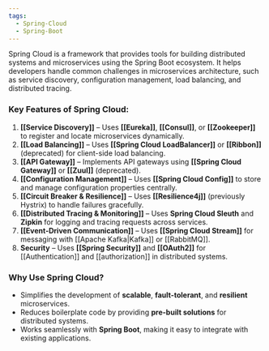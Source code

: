 ```yaml
---
tags:
  - Spring-Cloud
  - Spring-Boot
---
```

Spring Cloud is a framework that provides tools for building distributed systems and microservices using the Spring Boot ecosystem. It helps developers handle common challenges in microservices architecture, such as service discovery, configuration management, load balancing, and distributed tracing.
### **Key Features of Spring Cloud:**

1. **[[Service Discovery]]** – Uses **[[Eureka]]**, **[[Consul]]**, or **[[Zookeeper]]** to register and locate microservices dynamically.
2. **[[Load Balancing]]** – Uses **[[Spring Cloud LoadBalancer]]** or **[[Ribbon]]** (deprecated) for client-side load balancing.
3. **[[API Gateway]]** – Implements API gateways using **[[Spring Cloud Gateway]]** or **[[Zuul]]** (deprecated).
4. **[[Configuration Management]]** – Uses **[[Spring Cloud Config]]** to store and manage configuration properties centrally.
5. **[[Circuit Breaker & Resilience]]** – Uses **[[Resilience4j]]** (previously Hystrix) to handle failures gracefully.
6. **[[Distributed Tracing & Monitoring]]** – Uses **Spring Cloud Sleuth** and **Zipkin** for logging and tracing requests across services.
7. **[[Event-Driven Communication]]** – Uses **[[Spring Cloud Stream]]** for messaging with [[Apache Kafka|Kafka]] or [[RabbitMQ]].
8. **Security** – Uses **[[Spring Security]]** and **[[OAuth2]]** for [[Authentication]] and [[authorization]] in distributed systems.

### **Why Use Spring Cloud?**

- Simplifies the development of **scalable**, **fault-tolerant**, and **resilient** microservices.
- Reduces boilerplate code by providing **pre-built solutions** for distributed systems.
- Works seamlessly with **Spring Boot**, making it easy to integrate with existing applications.
